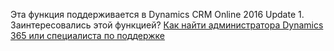 Эта функция поддерживается в Dynamics CRM Online 2016 Update 1. Заинтересовались этой функцией? [Как найти администратора Dynamics 365 или специалиста по поддержке](../basics/find-administrator-support.md)
